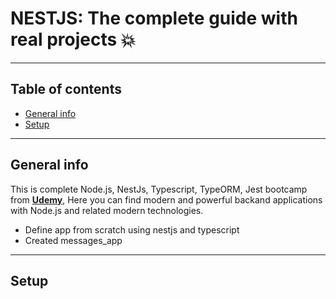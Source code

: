 # NESTJS: The complete guide with real projects 💥

---

## Table of contents
* [General info](#general-info)
* [Setup](#setup)

---

## General info
This is complete Node.js, NestJs, Typescript, TypeORM, Jest bootcamp from **[Udemy](https://www.udemy.com/course/nestjs-the-complete-developers-guide/)**,
Here you can find modern and powerful backand applications with Node.js and related modern technologies.
* Define app from scratch using nestjs and typescript
* Created messages_app



---

## Setup

